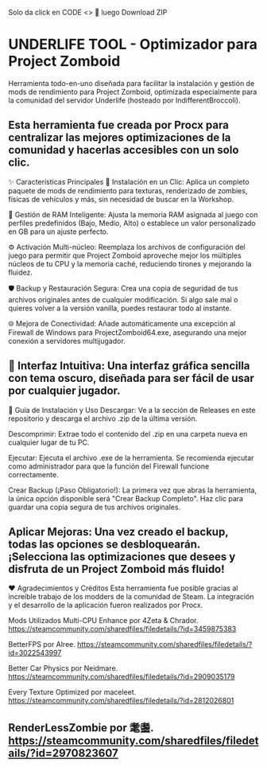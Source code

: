 Solo da click en CODE <> 📗 luego Download ZIP

# UNDERLIFE TOOL - Optimizador para Project Zomboid
Herramienta todo-en-uno diseñada para facilitar la instalación y gestión de mods de rendimiento para Project Zomboid, optimizada especialmente para la comunidad del servidor Underlife (hosteado por IndifferentBroccoli).

Esta herramienta fue creada por Procx para centralizar las mejores optimizaciones de la comunidad y hacerlas accesibles con un solo clic.
--------------------------------------------------------------------------------------------------------------------------------------------------------------------------------------------------------------------
✨ Características Principales
🚀 Instalación en un Clic: Aplica un completo paquete de mods de rendimiento para texturas, renderizado de zombies, físicas de vehículos y más, sin necesidad de buscar en la Workshop.

🧠 Gestión de RAM Inteligente: Ajusta la memoria RAM asignada al juego con perfiles predefinidos (Bajo, Medio, Alto) o establece un valor personalizado en GB para un ajuste perfecto.

⚙️ Activación Multi-núcleo: Reemplaza los archivos de configuración del juego para permitir que Project Zomboid aproveche mejor los múltiples núcleos de tu CPU y la memoria caché, reduciendo tirones y mejorando la fluidez.

🛡️ Backup y Restauración Segura: Crea una copia de seguridad de tus archivos originales antes de cualquier modificación. Si algo sale mal o quieres volver a la versión vanilla, puedes restaurar todo al instante.

🌐 Mejora de Conectividad: Añade automáticamente una excepción al Firewall de Windows para ProjectZomboid64.exe, asegurando una mejor conexión a servidores multijugador.

🎨 Interfaz Intuitiva: Una interfaz gráfica sencilla con tema oscuro, diseñada para ser fácil de usar por cualquier jugador.
--------------------------------------------------------------------------------------------------------------------------------------------------------------------------------------------------------------------
📖 Guía de Instalación y Uso
Descargar: Ve a la sección de Releases en este repositorio y descarga el archivo .zip de la última versión.

Descomprimir: Extrae todo el contenido del .zip en una carpeta nueva en cualquier lugar de tu PC.

Ejecutar: Ejecuta el archivo .exe de la herramienta. Se recomienda ejecutar como administrador para que la función del Firewall funcione correctamente.

Crear Backup (¡Paso Obligatorio!): La primera vez que abras la herramienta, la única opción disponible será "Crear Backup Completo". Haz clic para guardar una copia segura de tus archivos originales.

Aplicar Mejoras: Una vez creado el backup, todas las opciones se desbloquearán. ¡Selecciona las optimizaciones que desees y disfruta de un Project Zomboid más fluido!
--------------------------------------------------------------------------------------------------------------------------------------------------------------------------------------------------------------------
❤️ Agradecimientos y Créditos
Esta herramienta fue posible gracias al increíble trabajo de los modders de la comunidad de Steam. La integración y el desarrollo de la aplicación fueron realizados por Procx.

Mods Utilizados
Multi-CPU Enhance por 4Zeta & Chrador. https://steamcommunity.com/sharedfiles/filedetails/?id=3459875383

BetterFPS por Alree. https://steamcommunity.com/sharedfiles/filedetails/?id=3022543997

Better Car Physics por Neidmare. https://steamcommunity.com/sharedfiles/filedetails/?id=2909035179

Every Texture Optimized por maceleet. https://steamcommunity.com/sharedfiles/filedetails/?id=2812026801

RenderLessZombie por 耄耋. https://steamcommunity.com/sharedfiles/filedetails/?id=2970823607
--------------------------------------------------------------------------------------------------------------------------------------------------------------------------------------------------------------------

